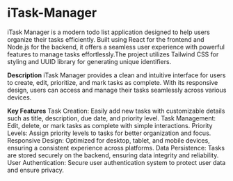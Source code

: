 # iTask-Manager

iTask Manager is a modern todo list application designed to help users organize their tasks efficiently. Built using React for the frontend and Node.js for the backend, it offers a seamless user experience with powerful features to manage tasks effortlessly.The project utilizes Tailwind CSS for styling and UUID library for generating unique identifiers.

**Description**
iTask Manager provides a clean and intuitive interface for users to create, edit, prioritize, and mark tasks as complete. With its responsive design, users can access and manage their tasks seamlessly across various devices.

**Key Features**
Task Creation: Easily add new tasks with customizable details such as title, description, due date, and priority level.
Task Management: Edit, delete, or mark tasks as complete with simple interactions.
Priority Levels: Assign priority levels to tasks for better organization and focus.
Responsive Design: Optimized for desktop, tablet, and mobile devices, ensuring a consistent experience across platforms.
Data Persistence: Tasks are stored securely on the backend, ensuring data integrity and reliability.
User Authentication: Secure user authentication system to protect user data and ensure privacy.
